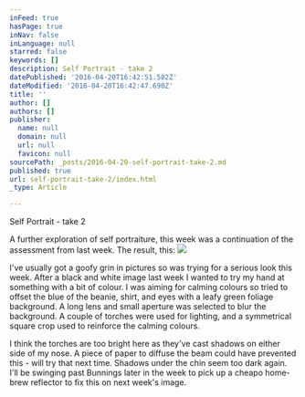 ```yaml
---
inFeed: true
hasPage: true
inNav: false
inLanguage: null
starred: false
keywords: []
description: Self Portrait - take 2
datePublished: '2016-04-20T16:42:51.582Z'
dateModified: '2016-04-20T16:42:47.690Z'
title: ''
author: []
authors: []
publisher:
  name: null
  domain: null
  url: null
  favicon: null
sourcePath: _posts/2016-04-20-self-portrait-take-2.md
published: true
url: self-portrait-take-2/index.html
_type: Article

---
```

Self Portrait - take 2

A further exploration of self portraiture, this week was a continuation of the assessment from last week. The result, this:
![](https://the-grid-user-content.s3-us-west-2.amazonaws.com/c2dc2db9-c3ad-405d-847a-744b6b6f3fef.jpg)

I've
usually got a goofy grin in pictures so was trying for a serious look this
week. After a black and white image last week I wanted to try my hand at
something with a bit of colour. I was aiming for calming colours so tried to
offset the blue of the beanie, shirt, and eyes with a leafy green foliage
background. A long lens and small aperture was selected to blur the background.
A couple of torches were used for lighting, and a symmetrical square crop used
to reinforce the calming colours.

I think the torches are too bright here as they've cast shadows on either side of my nose. A piece of paper to diffuse the beam could have prevented this - will try that next time. Shadows under the chin seem too dark again. I'll be swinging past Bunnings later in the week to pick up a cheapo home-brew reflector to fix this on next week's image.